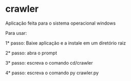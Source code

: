 # crawler

Aplicação feita para o sistema operacional windows

Para usar:

1* passo: Baixe aplicação e a instale em um diretório raiz 

2* passo: abra o prompt

3* passo: escreva o comando cd/crawler

4* passo: escreva o comando py crawler.py

